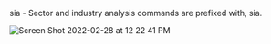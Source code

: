 sia - Sector and industry analysis commands are prefixed with, sia.

![Screen Shot 2022-02-28 at 12 22 41 PM](https://user-images.githubusercontent.com/85772166/156053209-290af088-92ef-42cb-bab5-ca2eaf332837.png)

